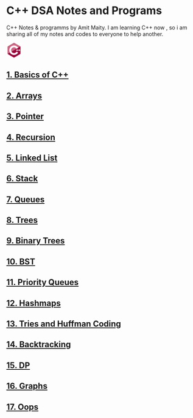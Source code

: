 # C++ DSA Notes and Programs
C++ Notes & programms by Amit Maity. I am learning C++ now , so i am sharing all of my notes and codes to everyone to help another.
<br>

<a href="https://www.w3schools.com/cpp/" target="_blank"> <img src="https://raw.githubusercontent.com/devicons/devicon/master/icons/cplusplus/cplusplus-original.svg" alt="cplusplus" width="40" height="40"/> </a> 


## [1. Basics of C++](https://github.com/user/repo/blob/branch/other_file.md)
## [2. Arrays](https://github.com/user/repo/blob/branch/other_file.md)
## [3. Pointer](https://github.com/user/repo/blob/branch/other_file.md)
## [4. Recursion](https://github.com/user/repo/blob/branch/other_file.md)
## [5. Linked List](https://github.com/user/repo/blob/branch/other_file.md)
## [6. Stack](https://github.com/user/repo/blob/branch/other_file.md)
## [7. Queues](https://github.com/user/repo/blob/branch/other_file.md)
## [8. Trees](https://github.com/user/repo/blob/branch/other_file.md)
## [9. Binary Trees](https://github.com/user/repo/blob/branch/other_file.md)
## [10. BST](https://github.com/user/repo/blob/branch/other_file.md)
## [11. Priority Queues](https://github.com/user/repo/blob/branch/other_file.md)
## [12. Hashmaps](https://github.com/user/repo/blob/branch/other_file.md)
## [13. Tries and Huffman Coding](https://github.com/user/repo/blob/branch/other_file.md)
## [14. Backtracking](https://github.com/user/repo/blob/branch/other_file.md)
## [15. DP](https://github.com/user/repo/blob/branch/other_file.md)
## [16. Graphs](https://github.com/user/repo/blob/branch/other_file.md)
## [17. Oops](https://github.com/user/repo/blob/branch/other_file.md)
